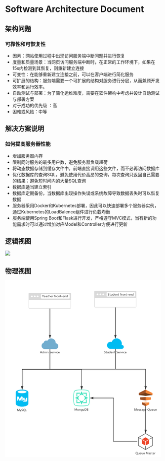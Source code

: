 # Software Architecture Document

## 架构问题

### 可靠性和可恢复性

* 因素：网站使用过程中出现访问服务端中断问题并进行恢复
* 度量和质量场景：当网页访问服务端中断时，在正常的工作环境下，如果在15s内检测到其恢复，则重新建立连接
* 可变性：在能够重新建立连接之前，可以在客户端进行简化服务
* 可扩展的结构：服务端需要一个可扩展的结构对服务进行分层，从而兼顾开发效率和运行效率。
* 自动测试与部署：为了简化运维难度，需要在软件架构中考虑并设计自动测试与部署方案
* 对于成功的优先级 ：高
* 困难或风险：中等

## 解决方案说明

### 如何提高服务器性能

* 增加服务器内存
* 限制同时服务的最多用户数，避免服务器负载超荷
* 将动态数据存储到缓存文件中，前端直接调用这些文件，而不必再访问数据库
* 优化数据库的查询SQL，避免使用代价高昂的查询，每次查询只返回自己需要的结果；避免短时间内的大量SQL查询
* 数据库适当建立索引
* 数据库定期备份，当数据库出现操作失误或系统故障导致数据丢失时可以恢复数据
* 服务器采用Docker和Kubernetes部署，因此可以快速部署多个服务器实例，通过Kubernetes的LoadBalence组件进行负载均衡
* 服务端使用Spring Boot和Flask进行开发，严格遵守MVC模式，当有新的功能需求时可以通过增加对应Model和Controller方便进行更新

## 逻辑视图
![](logic_view.png)
## 物理视图
![](architecture.png)
